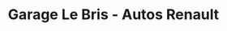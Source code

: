 ---
title: "Garage Le Bris - Autos Renault"
url: /le-faouet/garage-le-bris-autos-renault/
shop: Autowerkstatt
---